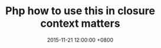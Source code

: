 ---
layout: post
title:  "Php how to use this in closure context matters"
date:   2015-11-21 12:00:00 +0800
categories: [coding, laravel, php]
redirect_to: "https://softonsofa.com/php-how-to-use-this-in-closure-context-matters/"
---